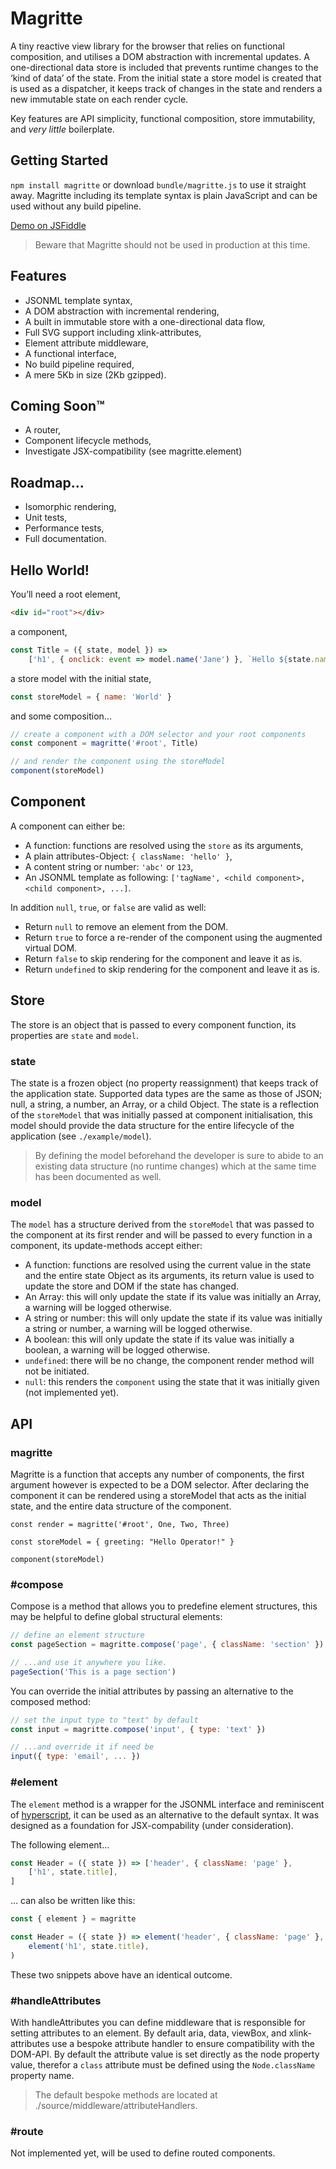 # Magritte

A tiny reactive view library for the browser that relies on functional composition, and utilises a DOM abstraction with incremental updates. A one-directional data store is included that prevents runtime changes to the ‘kind of data’ of the state. From the initial state a store model is created that is used as a dispatcher, it keeps track of changes in the state and renders a new immutable state on each render cycle.

Key features are API simplicity, functional composition, store immutability, and *very little* boilerplate. 

## Getting Started
`npm install magritte` or download `bundle/magritte.js` to use it straight away. Magritte including its template syntax is plain JavaScript and can be used without any build pipeline.

[Demo on JSFiddle](https://jsfiddle.net/s110ax9g/4/)

> Beware that Magritte should not be used in production at this time.

## Features
- JSONML template syntax,
- A DOM abstraction with incremental rendering,
- A built in immutable store with a one-directional data flow,
- Full SVG support including xlink-attributes,
- Element attribute middleware,
- A functional interface,
- No build pipeline required,
- A mere 5Kb in size (2Kb gzipped).

## Coming Soon™
- A router,
- Component lifecycle methods,
- Investigate JSX-compatibility (see magritte.element)

## Roadmap...
- Isomorphic rendering,
- Unit tests,
- Performance tests,
- Full documentation.


## Hello World!

You’ll need a root element,
```html
<div id="root"></div>
```

a component,
```javascript
const Title = ({ state, model }) => 
	['h1', { onclick: event => model.name('Jane') }, `Hello ${state.name}!`]
```

a store model with the initial state,
```javascript
const storeModel = { name: 'World' }
```

and some composition...
```javascript
// create a component with a DOM selector and your root components
const component = magritte('#root', Title) 

// and render the component using the storeModel
component(storeModel) 
```

## Component
A component can either be:
- A function: functions are resolved using the `store` as its arguments,
- A plain attributes-Object: `{ className: 'hello' }`,
- A content string or number: `'abc'` or `123`,
- An JSONML template as following: `['tagName', <child component>, <child component>, ...]`.

In addition `null`, `true`, or `false` are valid as well:
- Return `null` to remove an element from the DOM.
- Return `true` to force a re-render of the component using the augmented virtual DOM.
- Return `false` to skip rendering for the component and leave it as is.
- Return `undefined` to skip rendering for the component and leave it as is.

## Store
The store is an object that is passed to every component function, its properties are `state` and `model`.

### state
The state is a frozen object (no property reassignment) that keeps track of the application state. Supported data types are the same as those of JSON; null, a string, a number, an Array, or a child Object. The state is a reflection of the `storeModel` that was initially passed at component initialisation, this model should provide the data structure for the entire lifecycle of the application (see `./example/model`).

> By defining the model beforehand the developer is sure to abide to an existing data structure (no runtime changes) which at the same time has been documented as well.

### model
The `model` has a structure derived from the `storeModel` that was passed to the component at its first render and will be passed to every function in a component, its update-methods accept either:
- A function: functions are resolved using the current value in the state and the entire state Object as its arguments, its return value is used to update the store and DOM if the state has changed.
- An Array: this will only update the state if its value was initially an Array, a warning will be logged otherwise.
- A string or number: this will only update the state if its value was initially a string or number, a warning will be logged otherwise.
- A boolean: this will only update the state if its value was initially a boolean, a warning will be logged otherwise.
- `undefined`: there will be no change, the component render method will not be initiated.
- `null`: this renders the `component` using the state that it was initially given (not implemented yet).


## API
### magritte

Magritte is a function that accepts any number of components, the first argument however is expected to be a DOM selector. After declaring the component it can be rendered using a storeModel that acts as the initial state, and the entire data structure of the component.
```javasript
const render = magritte('#root', One, Two, Three)

const storeModel = { greeting: "Hello Operator!" }

component(storeModel)
```

### #compose

Compose is a method that allows you to predefine element structures, this may be helpful to define global structural elements:

```javascript
// define an element structure
const pageSection = magritte.compose('page', { className: 'section' })

// ...and use it anywhere you like.
pageSection('This is a page section')
```

You can override the initial attributes by passing an alternative to the composed method:

```javascript
// set the input type to "text" by default
const input = magritte.compose('input', { type: 'text' })

// ...and override it if need be
input({ type: 'email', ... }) 
```

### #element
The `element` method is a wrapper for the JSONML interface and reminiscent of [hyperscript](https://github.com/dominictarr/hyperscript), it can be used as an alternative to the default syntax. It was designed as a foundation for JSX-compability (under consideration).

The following element...
```javascript
const Header = ({ state }) => ['header', { className: 'page' },
	['h1', state.title],
]
```

... can also be written like this:
```javascript
const { element } = magritte

const Header = ({ state }) => element('header', { className: 'page' },
	element('h1', state.title),
)
```
These two snippets above have an identical outcome.

### #handleAttributes
With handleAttributes you can define middleware that is responsible for setting attributes to an element. By default aria, data, viewBox, and xlink-attributes use a bespoke attribute handler to ensure compatibility with the DOM-API. By default the attribute value is set directly as the node property value, therefor a `class` attribute must be defined using the `Node.className` property name.

> The default bespoke methods are located at ./source/middleware/attributeHandlers.

### #route
Not implemented yet, will be used to define routed components.
